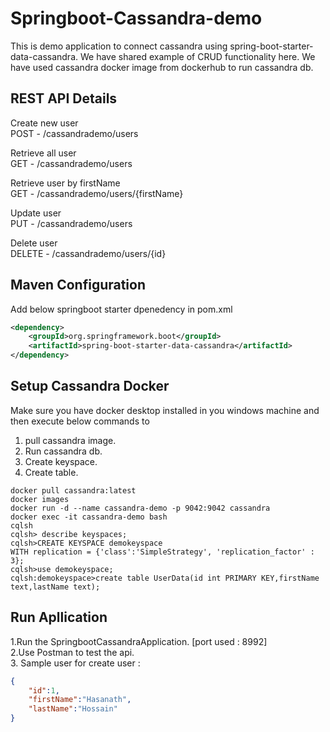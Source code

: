 # Springboot-Cassandra-demo
This is demo application to connect cassandra using spring-boot-starter-data-cassandra.
We have shared example of CRUD functionality here. We have used cassandra docker image from dockerhub to run cassandra db.

## REST API Details
Create new user
<br>POST - /cassandrademo/users

Retrieve all user
<br>GET - /cassandrademo/users

Retrieve user by firstName
<br>GET - /cassandrademo/users/{firstName}

Update user
<br>PUT - /cassandrademo/users

Delete user
<br>DELETE - /cassandrademo/users/{id}

## Maven Configuration
Add below springboot starter dpenedency in pom.xml
```xml
<dependency>
	<groupId>org.springframework.boot</groupId>
	<artifactId>spring-boot-starter-data-cassandra</artifactId>
</dependency>
```
## Setup Cassandra Docker
Make sure you have docker desktop installed in you windows machine and then execute below commands to 
1. pull cassandra image.
2. Run cassandra db.
3. Create keyspace.
4. Create table.
 
```shell
docker pull cassandra:latest
docker images
docker run -d --name cassandra-demo -p 9042:9042 cassandra
docker exec -it cassandra-demo bash
cqlsh
cqlsh> describe keyspaces;
cqlsh>CREATE KEYSPACE demokeyspace
WITH replication = {'class':'SimpleStrategy', 'replication_factor' : 3};
cqlsh>use demokeyspace;
cqlsh:demokeyspace>create table UserData(id int PRIMARY KEY,firstName text,lastName text);
```
## Run Apllication
1.Run the SpringbootCassandraApplication. [port used : 8992]
<br>2.Use Postman to test the api.
<br>3. Sample user for create user :
<br>
```json
{
    "id":1,
    "firstName":"Hasanath",
    "lastName":"Hossain"
}
```